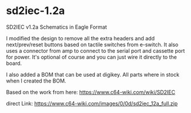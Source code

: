 # sd2iec-1.2a
SD2IEC v1.2a Schematics in Eagle Format

I modified the design to remove all the extra headers and add next/prev/reset buttons based on tactile switches from e-switch.
It also uses a connector from amp to connect to the serial port and cassette port for power. It's optional of course and you can just wire it directly to the board.

I also added a BOM that can be used at digikey. All parts where in stock when I created the BOM.

Based on the work from here: https://www.c64-wiki.com/wiki/SD2IEC

direct Link: https://www.c64-wiki.com/images/0/0d/sd2iec_12a_full.zip
